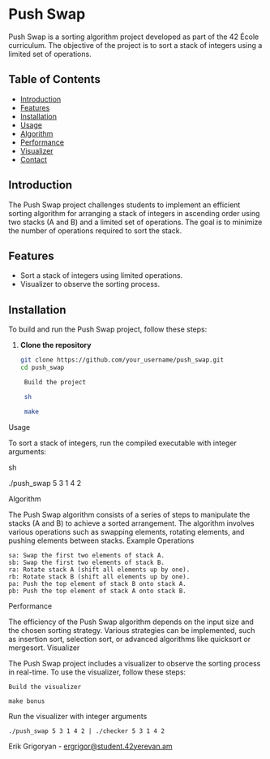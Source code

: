 # Push Swap

Push Swap is a sorting algorithm project developed as part of the 42 École curriculum. The objective of the project is to sort a stack of integers using a limited set of operations.

## Table of Contents

- [Introduction](#introduction)
- [Features](#features)
- [Installation](#installation)
- [Usage](#usage)
- [Algorithm](#algorithm)
- [Performance](#performance)
- [Visualizer](#visualizer)
- [Contact](#contact)

## Introduction

The Push Swap project challenges students to implement an efficient sorting algorithm for arranging a stack of integers in ascending order using two stacks (A and B) and a limited set of operations. The goal is to minimize the number of operations required to sort the stack.

## Features

- Sort a stack of integers using limited operations.
- Visualizer to observe the sorting process.

## Installation

To build and run the Push Swap project, follow these steps:

1. **Clone the repository**
   ```sh
   git clone https://github.com/your_username/push_swap.git
   cd push_swap

    Build the project

    sh

    make

Usage

To sort a stack of integers, run the compiled executable with integer arguments:

sh

./push_swap 5 3 1 4 2

Algorithm

The Push Swap algorithm consists of a series of steps to manipulate the stacks (A and B) to achieve a sorted arrangement. The algorithm involves various operations such as swapping elements, rotating elements, and pushing elements between stacks.
Example Operations

    sa: Swap the first two elements of stack A.
    sb: Swap the first two elements of stack B.
    ra: Rotate stack A (shift all elements up by one).
    rb: Rotate stack B (shift all elements up by one).
    pa: Push the top element of stack B onto stack A.
    pb: Push the top element of stack A onto stack B.

Performance

The efficiency of the Push Swap algorithm depends on the input size and the chosen sorting strategy. Various strategies can be implemented, such as insertion sort, selection sort, or advanced algorithms like quicksort or mergesort.
Visualizer

The Push Swap project includes a visualizer to observe the sorting process in real-time. To use the visualizer, follow these steps:

    Build the visualizer

    make bonus

Run the visualizer with integer arguments

    ./push_swap 5 3 1 4 2 | ./checker 5 3 1 4 2

Erik Grigoryan - ergrigor@student.42yerevan.am
